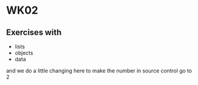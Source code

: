 # WK02

## Exercises with

- lists
- objects
- data

and we do a little changing here to make the number in source control go to 2